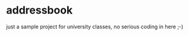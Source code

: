 addressbook
===========
just a sample project for university classes, no serious coding in here ;-)

